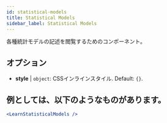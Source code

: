 ```yaml
---
id: statistical-models
title: Statistical Models
sidebar_label: Statistical Models
---
```


各種統計モデルの記述を閲覧するためのコンポーネント。

## オプション

* __style__ | `object`: CSSインラインスタイル. Default: `{}`.


## 例としては、以下のようなものがあります。

```jsx live
<LearnStatisticalModels />
```

